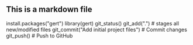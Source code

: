 ## This is a markdown file

install.packages("gert")
library(gert)
git_status()
git_add(".")  # stages all new/modified files
git_commit("Add initial project files") # Commit changes
git_push() # Push to GitHub